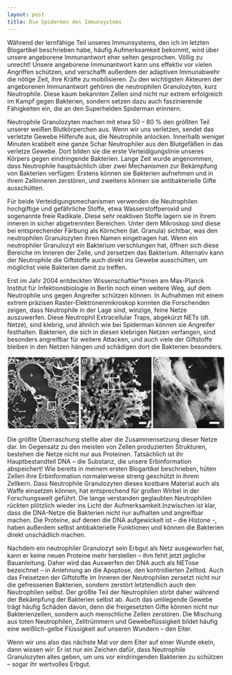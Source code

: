 ```yaml
---
layout: post
title: Die Spidermen des Immunsystems
---
```

Während der lernfähige Teil unseres Immunsystems, den ich im letzten Blogartikel beschrieben habe, häufig Aufmerksamkeit bekommt, wird über unsere angeborene Immunantwort eher selten gesprochen. Völlig zu unrecht! Unsere angeborene Immunantwort kann uns effektiv vor vielen Angriffen schützen, und verschafft außerdem der adaptiven Immunabwehr die nötige Zeit, ihre Kräfte zu mobilisieren. Zu den wichtigsten Akteuren der angeborenen Immunantwort gehören die neutrophilen Granulozyten, kurz Neutrophile. Diese kaum bekannten Zellen sind nicht nur extrem erfolgreich im Kampf gegen Bakterien, sondern setzen dazu auch faszinierende Fähigkeiten ein, die an den Superhelden Spiderman erinnern.  

Neutrophile Granulozyten machen mit etwa 50 – 80 % den größten Teil unserer weißen Blutkörperchen aus. Wenn wir uns verletzen, sendet das verletzte Gewebe Hilferufe aus, die Neutrophile anlocken. Innerhalb weniger Minuten krabbelt eine ganze Schar Neutrophiler aus den Blutgefäßen in das verletze Gewebe. Dort bilden sie die erste Verteidigungslinie unseres Körpers gegen eindringende Bakterien. Lange Zeit wurde angenommen, dass Neutrophile hauptsächlich über zwei Mechanismen zur Bekämpfung von Bakterien verfügen: Erstens können sie Bakterien aufnehmen und in ihrem Zellinneren zerstören, und zweitens können sie antibakterielle Gifte ausschütten. 

Für beide Verteidigungsmechanismen verwenden die Neutrophilen hochgiftige und gefährliche  Stoffe, etwa Wasserstoffperoxid und sogenannte freie Radikale. Diese sehr reaktiven Stoffe lagern sie in ihrem inneren in sicher abgetrennten Bereichen. Unter dem Mikroskop sind diese bei entsprechender Färbung als Körnchen (lat. Granula) sichtbar, was den neutrophilen Granulozyten ihren Namen eingetragen hat. Wenn ein neutrophiler Granulozyt ein Bakterium verschlungen hat, öffnen sich diese Bereiche im Inneren der Zelle, und zersetzen das Bakterium. Alternativ kann der Neutrophile die Giftstoffe auch direkt ins Gewebe ausschütten, um möglichst viele Bakterien damit zu treffen. 

Erst im Jahr 2004 entdeckten Wissenschaftler*Innen am Max-Planck Institut für Infektionsbiologie in Berlin noch einen weitere Weg, auf dem Neutrophile uns gegen Angreifer schützen können. In Aufnahmen mit einem extrem präzisen Raster-Elektronenmikroskop konnten die Forschenden zeigen, dass Neutrophile in der Lage sind, winzige, feine Netze auszuwerfen. Diese Neutrophil Extracellular Traps, abgekürzt NETs (dt. Netze), sind klebrig, und ähnlich wie bei Spiderman können sie Angreifer festhalten. Bakterien, die sich in diesen klebrigen Netzen verfangen, sind besonders angreifbar für weitere Attacken, und auch viele der Giftstoffe bleiben in den Netzen hängen und schädigen dort die Bakterien besonders.  

![image](/images/NET.jpg)

Die größte Überraschung stellte aber die Zusammensetzung dieser Netze dar. Im Gegensatz zu den meisten von Zellen produzierten Strukturen, bestehen die Netze nicht nur aus Proteinen. Tatsächlich ist ihr Hauptbestandteil DNA – die Substanz, die unsere Erbinformation abspeichert! Wie bereits in meinem ersten Blogartikel beschrieben, hüten Zellen ihre Erbinformation normalerweise streng geschützt in ihrem Zellkern. Dass Neutrophile Granulozyten dieses kostbare Material auch als Waffe einsetzen können, hat entsprechend für großen Wirbel in der Forschungswelt geführt. Die lange verstanden geglaubten Neutrophilen rückten plötzlich wieder ins Licht der Aufmerksamkeit.Inzwischen ist klar, dass die DNA-Netze die Bakterien nicht nur aufhalten und angreifbar machen. Die Proteine, auf denen die DNA aufgewickelt ist – die Histone -, haben außerdem selbst antibakterielle Funktionen und können die Bakterien direkt unschädlich machen. 

Nachdem ein neutrophiler Granulozyt sein Erbgut als Netz ausgeworfen hat, kann er keine neuen Proteine mehr herstellen – ihm fehlt jetzt jegliche Bauanleitung. Daher wird das Auswerfen der DNA auch als NETose bezeichnet – in Anlehnung an die Apoptose, den kontrollierten Zelltod. Auch das Freisetzen der Giftstoffe im Inneren der Neutrophilen zersetzt nicht nur die gefressenen Bakterien, sondern zerstört letztendlich auch den Neutrophilen selbst. Der größte Teil der Neutrophilen stirbt daher während der Bekämpfung der Bakterien selbst ab. Auch das umliegende Gewebe trägt häufig Schäden davon, denn die freigesetzten Gifte können nicht nur Bakterienzellen, sondern auch menschliche Zellen zerstören. Die Mischung aus toten Neutrophilen, Zelltrümmern und Gewebeflüssigkeit bildet häufig eine weißlich-gelbe Flüssigkeit auf unseren Wundern – den Eiter.

Wenn wir uns also das nächste Mal vor dem Eiter auf einer Wunde ekeln, dann wissen wir: Er ist nur ein Zeichen dafür, dass Neutrophile Granulozyten alles geben, um uns vor eindringenden Bakterien zu schützen – sogar ihr wertvolles Erbgut.  
